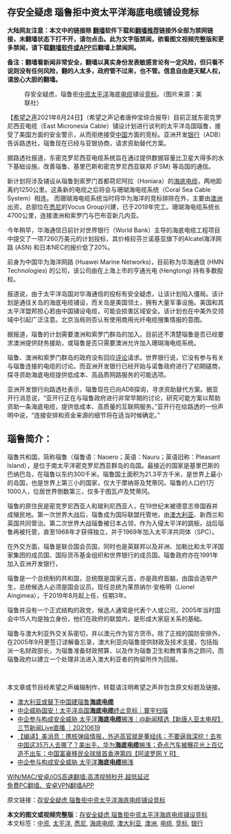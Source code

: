  <h2>存安全疑虑 瑙鲁拒中资太平洋海底电缆铺设竞标</h2> <p class="notice"><b>大陆网友注意：本文中的链接除 <a href="https://github.com/bannedbook/fanqiang" >翻墙</a>软件下载和<a href="https://github.com/killgcd/justmysocks/blob/master/README.md">翻墙推荐</a>链接外全部为禁网链接，未翻墙状态下打不开，请勿点击。此为文字版禁闻，欲看图文视频完整版和更多禁闻，请下载<a href="https://github.com/bannedbook/fanqiang">翻墙软件或APP</a>后翻墙上禁闻网。</p><p>备注：翻墙看新闻非常安全，翻墙以真实身份发表敏感言论有一定风险，但只看不说则没有任何风险，翻的人太多，政府管不过来，也不管。信息自由是天赋人权，请放心大胆的翻墙。</b></p>  <div class="entry"> <figure> <p><figcaption>存安全疑虑，瑙鲁拒<a href="https://www.bannedbook.org/bnews/tag/%E4%B8%AD%E8%B5%84/" class="st_tag internal_tag" rel="tag" title="标签 中资 下的日志">中资</a><a href="https://www.bannedbook.org/bnews/tag/%e5%a4%aa%e5%b9%b3%e6%b4%8b/" class="st_tag internal_tag" rel="tag" title="标签 太平洋 下的日志">太平洋</a>海底<a href="https://www.bannedbook.org/bnews/tag/%E7%94%B5%E7%BC%86/" class="st_tag internal_tag" rel="tag" title="标签 电缆 下的日志">电缆</a>铺设<a href="https://www.bannedbook.org/bnews/tag/%E7%AB%9E%E6%A0%87/" class="st_tag internal_tag" rel="tag" title="标签 竞标 下的日志">竞标</a>。（图片来源：美联社）</figcaption></figure> <p>【<span class='wp_keywordlink_affiliate'><a href="https://www.soundofhope.org" title="希望之声" target="_blank">希望之声</a></span>2021年6月24日】（希望之声记者唐仲宝综合报导）目前正就东密克罗尼西亚电缆（East Micronesia Cable）铺设计划进行谈判的太平洋岛国瑙鲁，接受了美国方面的安全警示，从而拒绝接受<span class='wp_keywordlink_affiliate'><a href="https://www.bannedbook.org/" title="中国" target="_blank">中国</a></span>方面的竞标。亚洲开发<a href="https://www.bannedbook.org/bnews/tag/%e9%93%b6%e8%a1%8c/" class="st_tag internal_tag" rel="tag" title="标签 银行 下的日志">银行</a>（ADB）告诉路透社，瑙鲁现在已经与亚银协商，请求资助替代方案。</p> <p>据路透社报道，东密克罗尼西亚电缆系统旨在通过提供数据容量比卫星大得多的水下基础设施，改善瑙鲁、基里巴斯和密克罗尼西亚联邦 (FSM) 等岛国的通信。</p> <p>新计划将涉及铺设从瑙鲁到索罗门首都荷尼阿拉（Honiara）的<a href="https://www.bannedbook.org/bnews/tag/%E6%B5%B7%E5%BA%95%E7%94%B5%E7%BC%86/" class="st_tag internal_tag" rel="tag" title="标签 海底电缆 下的日志">海底电缆</a>，两地距离约1250公里。这条新的电缆之后将会与珊瑚海电缆系统（Coral Sea Cable System）相连。 而珊瑚海电缆系统当时将华为海洋的竞标排除在外，主要由<a href="https://www.bannedbook.org/bnews/tag/%e6%be%b3%e6%b4%b2/" class="st_tag internal_tag" rel="tag" title="标签 澳洲 下的日志">澳洲</a>出资，总部位在<a href="https://www.bannedbook.org/bnews/tag/%e6%82%89%e5%b0%bc/" class="st_tag internal_tag" rel="tag" title="标签 悉尼 下的日志">悉尼</a>的Vocus Group兴建，已于2019年完工。珊瑚海电缆系统长4700公里，连接澳洲和索罗门与巴布亚新几内亚。</p> <p>今年稍早，华海通信日前针对世界银行（World Bank）主导的海底电缆工程项目中提交了一项7260万美元的计划投标，其价格较芬兰诺基亚旗下的Alcatel海洋网路 (ASN) 和日本NEC的报价低了20%。</p>  <p>前身为中国华为海洋网路 (Huawei Marine Networks)，目前称为华海通信 (HMN Technologies) 的公司，该公司由在上海上市的亨通光电 (Hengtong) 持有多数股权。</p> <p>报道说，由于太平洋岛国对华海通信的投标有安全疑虑，让该计划陷入僵局。该计划是通往关岛的海底电缆铺设，而关岛是美国领土，拥有大量军事设施。美国和其太平洋盟邦担心若由中国铺设电缆，可能会损害区域安全。该计划也在中美外交领域中引起广泛注意。北京当局则否认有使用商用光纤电缆搜集情报的意图。</p> <p>据报道，瑙鲁的计划需要澳洲和索罗门群岛的加入。目前还不清楚瑙鲁是否已经要求澳洲提供财务援助，或瑙鲁是否只需要澳洲允许加入珊瑚海电缆系统。</p> <p>瑙鲁、澳洲和索罗门群岛的政府没有回应<span class='wp_keywordlink_affiliate'><a href="https://www.bannedbook.org/bnews/comments/" title="新闻评论" target="_blank">评论</a></span>请求。世界银行说，它没有参与有关与瑙鲁连接的电缆的讨论。而亚洲开发银行已经开始与诺鲁政府进行了初期磋商，探寻资助海底电缆提供低成本、高品质网路服务的可能选项。</p>  <p>亚洲开发银行向路透社表示，瑙鲁现在已向ADB探询，寻求资助替代方案。据亚开行消息说，“亚开行正在与瑙鲁政府进行非常早期的讨论，研究可能方案以帮助资助一条海底电缆，提供低成本、高质量的互联网服务。”亚开行在给路透的一份声明中说，“连接安排和资金来源的细节将在适当时候确定。”</p> <h2><strong>瑙鲁简介：</strong></h2> <p>瑙鲁共和国，简称瑙鲁（瑙鲁语：Naoero；英语：Nauru；英语旧称：Pleasant Island），是位于南太平洋密克罗尼西亚群岛的岛国。最接近的国家是基里巴斯的巴纳巴岛，在瑙鲁以东约300千米。瑙鲁国土面积为21.3平方千米，是世界上最小的岛国，也是世界上第三小的国家，仅大于摩纳哥及梵蒂冈。瑙鲁的人口约1万1000人，位居世界倒数第三，仅多于图瓦卢及梵蒂冈。</p> <p>瑙鲁的原住民是密克罗尼西亚人和玻利尼西亚人，在19世纪末被德意志帝国吞并成殖民地。第一次世界大战后，瑙鲁成为国际联盟托管地，由<a href="https://www.bannedbook.org/bnews/tag/%e6%be%b3%e5%a4%a7%e5%88%a9%e4%ba%9a/" class="st_tag internal_tag" rel="tag" title="标签 澳大利亚 下的日志">澳大利亚</a>、新西兰和英国共同管治。第二次世界大战瑙鲁被日本占领，作为入侵太平洋的跳板。战后瑙鲁再被托管，直至1968年才获得独立，并于1969年加入太平洋共同体（SPC）。</p> <p>在外交方面，瑙鲁是联合国会员国，同时也是英联邦以及非洲、加勒比和太平洋国家集团的成员国、国际货币基金组织和世界银行的成员国。瑙鲁政府亦在1991年加入亚洲开发银行，</p>  <p>瑙鲁是一个总统制的共和国，总统既是国家元首，亦是政府首脑，由国会选举产生，总统候选人必须是国会议员。现任总统为莱昂纳尔·安格明（Lionel Aingimea），于2019年8月起上任，任期3年。</p> <p>瑙鲁并没有一个正式结构的政党，候选人通常是代表个人或公司，2005年当时国会中15人均是独立身份，他们在政府的联盟内，是形成大家庭关系的基础。</p> <p>瑙鲁与澳大利亚外交关系密切，并以澳元作为官方货币。除了正规的国防安排外，在2005年9月更签订谅解备忘录，澳大利亚向瑙鲁提供财政及技术支援，包括指派一名财政部长，为瑙鲁准备财政预算、以及作为瑙鲁卫生和教育事务之顾问，而瑙鲁政府以建立一个处理非法进入澳大利亚者的拘留所作为回报。</p> <p> </p>  <p>本文章或节目经希望之声编辑制作，转载请注明希望之声并包含原文标题及链接。 </p> <ul class='op-related-articles' title='相关阅读'> <li><a href='https://www.bannedbook.org/bnews/headline/20210624/1573691.html' target='_blank'>澳大利亚或替下中国建瑙鲁<b>海底电缆</b></a></li> <li><a href='https://www.bannedbook.org/bnews/taiwannews/20210620/1570241.html' target='_blank'>中企威胁国安！太平洋岛国<b>海底电缆</b>终止竞标｜寰宇扫描</a></li> <li><a href='https://www.bannedbook.org/bnews/bannedvideo/20210619/1570147.html' target='_blank'>中企参与构成安全威胁 太平洋<b>海底电缆</b>搁浅｜@新闻精选【新唐人亚太电视】三节新闻Live直播 ｜20210619</a></li> <li><a href='https://www.bannedbook.org/bnews/bannedvideo/20210619/1570138.html' target='_blank'>【编译】美消息：携核弹级情报，外逃高官就是董经纬；不要逼我深挖！去年中国这35万人去哪了？美出手，华为<b>海底电缆</b>搁浅；奇点汽车被曝花光上百亿造不出车；中国富豪移民全球居首香港第四【阿波罗网 Y R】</a></li> <li><a href='https://www.bannedbook.org/bnews/bannedvideo/20210619/1569782.html' target='_blank'>中企参与构成安全威胁 太平洋<b>海底电缆</b>搁浅</a></li> </ul> <p class="texttj"> <a href="https://github.com/bannedbook/fanqiang/wiki/V2ray%E6%9C%BA%E5%9C%BA" target="_blank">WIN/MAC/安卓/iOS高速翻墙:高清视频秒开,超低延迟</a><br/> <a href="https://github.com/bannedbook/fanqiang/wiki/%E7%A6%81%E9%97%BB%E7%BD%91%E5%AE%89%E5%8D%93%E7%BF%BB%E5%A2%99%E6%96%B0%E9%97%BBAPP" target="_blank">免费PC翻墙、安卓VPN翻墙APP</a></p><p>原文链接：<a class="src_link"  href="https://www.soundofhope.org/post/519191" target="_blank">存安全疑虑 瑙鲁拒中资太平洋海底电缆铺设竞标</a></p><a name='sharetosocial'></a>       <div><b>本文的图文或视频完整版</b>：<a href='https://www.bannedbook.org/bnews/comments/20210625/1573902.html'>存安全疑虑 瑙鲁拒中资太平洋海底电缆铺设竞标</a></div>  </div><!--END ENTRY--> <div class="postfooter"> <div>本文标签：<a href="https://www.bannedbook.org/bnews/tag/%E4%B8%AD%E8%B5%84/" rel="tag">中资</a>, <a href="https://www.bannedbook.org/bnews/tag/%e5%a4%aa%e5%b9%b3%e6%b4%8b/" rel="tag">太平洋</a>, <a href="https://www.bannedbook.org/bnews/tag/%e6%82%89%e5%b0%bc/" rel="tag">悉尼</a>, <a href="https://www.bannedbook.org/bnews/tag/%E6%B5%B7%E5%BA%95%E7%94%B5%E7%BC%86/" rel="tag">海底电缆</a>, <a href="https://www.bannedbook.org/bnews/tag/%e6%be%b3%e5%a4%a7%e5%88%a9%e4%ba%9a/" rel="tag">澳大利亚</a>, <a href="https://www.bannedbook.org/bnews/tag/%e6%be%b3%e6%b4%b2/" rel="tag">澳洲</a>, <a href="https://www.bannedbook.org/bnews/tag/%E7%94%B5%E7%BC%86/" rel="tag">电缆</a>, <a href="https://www.bannedbook.org/bnews/tag/%E7%AB%9E%E6%A0%87/" rel="tag">竞标</a>, <a href="https://www.bannedbook.org/bnews/tag/%e9%93%b6%e8%a1%8c/" rel="tag">银行</a></div>  </div><!--END POSTFOOTER--> 